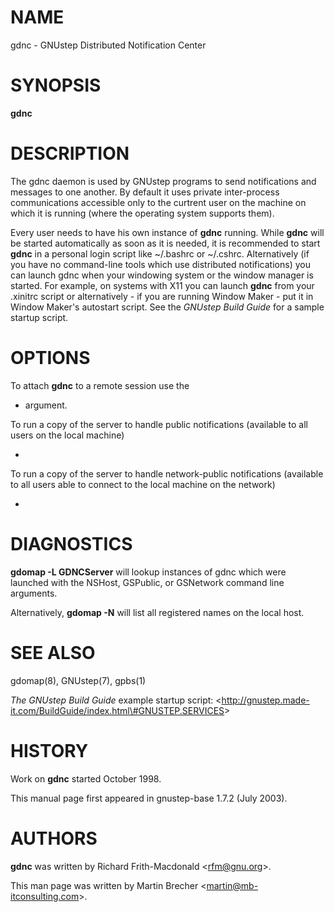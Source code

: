 NAME
====

gdnc - GNUstep Distributed Notification Center

SYNOPSIS
========

**gdnc**

DESCRIPTION
===========

The gdnc daemon is used by GNUstep programs to send notifications and messages to one another. By default it uses private inter-process communications accessible only to the curtrent user on the machine on which it is running (where the operating system supports them).

Every user needs to have his own instance of **gdnc** running. While **gdnc** will be started automatically as soon as it is needed, it is recommended to start **gdnc** in a personal login script like ~/.bashrc or ~/.cshrc. Alternatively (if you have no command-line tools which use distributed notifications) you can launch gdnc when your windowing system or the window manager is started. For example, on systems with X11 you can launch **gdnc** from your .xinitrc script or alternatively - if you are running Window Maker - put it in Window Maker's autostart script. See the *GNUstep Build Guide* for a sample startup script.

OPTIONS
=======

To attach **gdnc** to a remote session use the

-   argument.

To run a copy of the server to handle public notifications (available to all users on the local machine)

-   

To run a copy of the server to handle network-public notifications (available to all users able to connect to the local machine on the network)

-   

DIAGNOSTICS
===========

**gdomap -L GDNCServer** will lookup instances of gdnc which were launched with the NSHost, GSPublic, or GSNetwork command line arguments.

Alternatively, **gdomap -N** will list all registered names on the local host.

SEE ALSO
========

gdomap(8), GNUstep(7), gpbs(1)

*The GNUstep Build Guide* example startup script: &lt;http://gnustep.made-it.com/BuildGuide/index.html\#GNUSTEP.SERVICES&gt;

HISTORY
=======

Work on **gdnc** started October 1998.

This manual page first appeared in gnustep-base 1.7.2 (July 2003).

AUTHORS
=======

**gdnc** was written by Richard Frith-Macdonald &lt;rfm@gnu.org&gt;.

This man page was written by Martin Brecher &lt;martin@mb-itconsulting.com&gt;.

